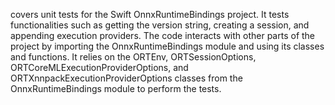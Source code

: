 covers unit tests for the Swift OnnxRuntimeBindings project. It tests functionalities such as getting the version string, creating a session, and appending execution providers. The code interacts with other parts of the project by importing the OnnxRuntimeBindings module and using its classes and functions. It relies on the ORTEnv, ORTSessionOptions, ORTCoreMLExecutionProviderOptions, and ORTXnnpackExecutionProviderOptions classes from the OnnxRuntimeBindings module to perform the tests.